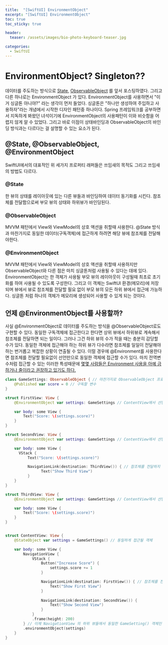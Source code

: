 ```yaml
---
title:  "[SwiftUI] EnvironmentObject"
excerpt: "[SwiftUI] EnvironmentObject"
toc: true
toc_sticky: true

header:
  teaser: /assets/images/bio-photo-keyboard-teaser.jpg

categories:
  - SwiftUI
---
```



# EnvironmentObject? Singleton??
데이터를 주도하는 방식으로 [State](https://ronick-grammer.github.io/swiftui/SwiftUI-상태-프로퍼티와-상태-바인딩/), [ObservableObject](https://ronick-grammer.github.io/swiftui/SwiftUI-Observable/) 를 앞서 포스팅하였다.
그리고 다른 하나로는 EnvironmentObject 가 있다.
EnvironmentObject를 사용하면서 "이거 싱글톤 아니야?" 라는 생각이 먼저 들었다. 싱글톤은 "하나만 생성하여 주입하고 사용하자"라는 개념에서 시작한 디자인 패턴중 하나이다. Spring 프레임워크를 공부하면서 지독하게
봐왔던 녀석이기에 EnvironmentObject의 사용패턴이 이와 비슷함을 어렵지 않게 알 수 있었다. 그리고 바로 이점이 상태바인딩과 ObservableObject의 바인딩 방식과는 다르다는 걸 설명할 수 있는 요소가 된다.
 
## @State, @ObservableObject, @EnvironmentObject 
SwiftUI에서의 대표적인 위 세가지 프로퍼티 래퍼들은 쓰임새의 목적도 그리고 쓰임새의 방법도 다르다.
 
### @State
한 뷰의 상태를 레이아웃에 있는 다른 뷰들과 바인딩하여 데이터 동기화를 시킨다. 참조체를 전달함으로써 부모 뷰의 상태와 하위뷰가 바인딩된다.

### @ObservableObject
MVVM 패턴에서 View와 ViewModel의 상호 액션을 취할때 사용한다. @State 방식과 마찬가지로 동일한 데이터(구독객체)에 접근하게 하려면 해당 뷰에 참조체를 전달해야한다.

### @EnvironmentObject
MVVM 패턴에서 View와 ViewModel의 상호 액션을 취할때 사용하지만 ObservableObject와 다른 점은 마치 싱글톤처럼 사용될 수 있다는 데에 있다. EnvironmentObject는 한 객체가 사용될 부모 뷰의 레이아웃이 구성될때 최초로 초기화를 하여 사용될 수 있도록 구성한다. 그리고 이 객체는 SwiftUI 환경(메모리)에 저장되며 뷰에서 뷰로 참조체를 전달할 필요 없이 부모 뷰의 모든 하위 뷰에서 접근에 가능하다. 싱글톤 처럼 하나의 객체가 메모리에 생성되어 사용할 수 있게 되는 것이다. 
 
## 언제 @EnvironmentObject를 사용할까?
사실 @EnvironmentObject로 데이터를 주도하는 방식을 @ObservableObject로도 구현할 수 있다. 동일한 구독객체에 접근한다고 한다면 상위 뷰에서 하위뷰로 계속해서 참조체를 전달하면 되는 일이다. 그러나 그건 하위 뷰의 수가 적을 때는 충분히 감당할 수가 있다. 동일한 객체에 접근해야 하는 하위 뷰가 다수라면 참조체를 일일이 전달해야하는 번거롭고 복잡한 상황이 연출될 수 있다. 이럴 경우에 @Environment를 사용한다면 참조체를 전달할 필요없이 선언만으로 동일한 객체에 접근할 수가 있다. 마치 전역변수처럼 접근할 수 있는 이러한 특성때문에 [몇몇 사람들은 Environment 사용을 아예 금하거나 줄이라고 권장하고 있기도 하다.](https://betterprogramming.pub/the-best-way-to-use-environment-objects-in-swiftui-d9a88b1e253f)

```swift
class GameSettings: ObservableObject { // 마찬가지로 ObservableObject 프로토콜을 따른다.
    @Published var score = 0 // 구독할 변수
}

struct FirstView: View {
    @EnvironmentObject var settings: GameSettings // ContentView에서 선언된 settings이다. 즉 동일한 하나의 객체

    var body: some View {
        Text("Score: \(settings.score)")
    }
}

struct SecondView: View {
    @EnvironmentObject var settings: GameSettings // ContentView에서 선언된 settings이다. 즉 동일한 하나의 객체

    var body: some View {
      VStack {
          Text("Score: \(settings.score)")

          NavigationLink(destination: ThirdView()) { // 참조체를 전달하지 않는다!!
                Text("Show Third View")
          }
    }
}

struct ThirdView: View {
    @EnvironmentObject var settings: GameSettings // ContentView에서 선언된 settings이다. 즉 동일한 하나의 객체

    var body: some View {
        Text("Score: \(settings.score)")
    }
}


struct ContentView: View {
    @StateObject var settings = GameSettings() // 동일하게 접근될 객체

    var body: some View {
        NavigationView {
            VStack {
                Button("Increase Score") {
                    settings.score += 1
                }

                NavigationLink(destination: FirstView()) { // 참조체를 전달하지 않는 것에 주목해보자.
                    Text("Show First View")
                }
                
                NavigationLink(destination: SecondView()) {
                    Text("Show Second View")
                }
            }
            .frame(height: 200)
        } // 이제 NavigationView 의 하위 뷰들에서 동일한 GameSetting() 객체인 settings에 접근할 수 있다.(FirstView, SecondView)
        .environmentObject(settings) 
    }
}

```
 
 
